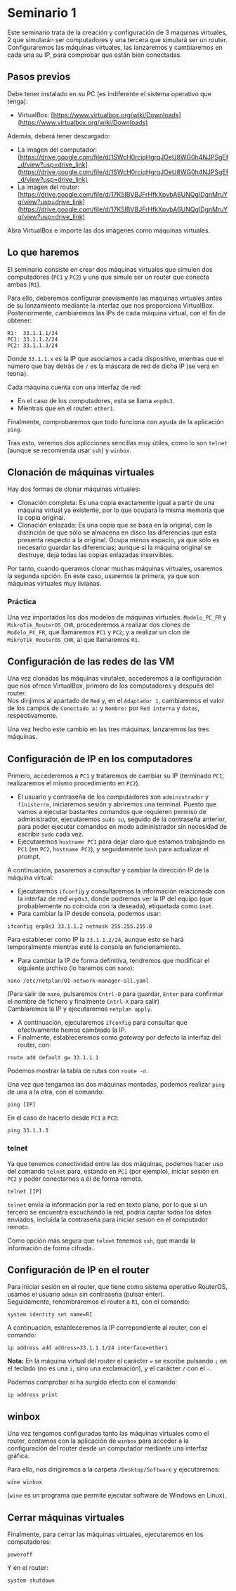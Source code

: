 # Seminario 1

Este seminario trata de la creación y configuración de 3 máquinas virtuales, 2 que simularán ser computadores y una tercera que simulará ser un router. Configuraremos las máquinas virtuales, las lanzaremos y cambiaremos en cada una su IP, para comprobar que están bien conectadas.

## Pasos previos

Debe tener instalado en su PC (es indiferente el sistema operativo que tenga):
- VirtualBox: [https://www.virtualbox.org/wiki/Downloads](https://www.virtualbox.org/wiki/Downloads)
  
Además, deberá tener descargado:
- La imagen del computador: [https://drive.google.com/file/d/1SWcH0rciqHgrqJOeU8WG0h4NJPSgEf_d/view?usp=drive_link](https://drive.google.com/file/d/1SWcH0rciqHgrqJOeU8WG0h4NJPSgEf_d/view?usp=drive_link)
- La imagen del router: [https://drive.google.com/file/d/17K5IBVBJFrHfkXpvbA6UNQgIDgnMruYq/view?usp=drive_link](https://drive.google.com/file/d/17K5IBVBJFrHfkXpvbA6UNQgIDgnMruYq/view?usp=drive_link)
  
Abra VirtualBox e importe las dos imágenes como máquinas virtuales.

## Lo que haremos

El seminario consiste en crear dos máquinas virtuales que simulen dos computadores (`PC1` y `PC2`) y una que simule ser un router que conecta ambas (`R1`).  
  
Para ello, deberemos configurar previamente las máquinas virtuales antes de su lanzamiento mediante la interfaz que nos proporciona VirtualBox.  
Posteriormente, cambiaremos las IPs de cada máquina virtual, con el fin de obtener:
```
R1:  33.1.1.1/24
PC1: 33.1.1.2/24
PC2: 33.1.1.3/24
```
Donde `33.1.1.x` es la IP que asociamos a cada dispositivo, mientras que el número que hay detrás de `/` es la máscara de red de dicha IP (se verá en teoría).  
  
Cada máquina cuenta con una interfaz de red:
- En el caso de los computadores, esta se llama `enp0s3`.
- Mientras que en el router: `ether1`.  
  
Finalmente, comprobaremos que todo funciona con ayuda de la aplicación `ping`.  
  
Tras esto, veremos dos aplicciones sencillas muy útiles, como lo son `telnet` (aunque se recomienda usar `ssh`) y `winbox`.

## Clonación de máquinas virtuales

Hay dos formas de clonar máquinas virtuales:
- Clonación completa: Es una copia exactamente igual a partir de una máquina virtual ya existente, por lo que ocupará la misma memoria que la copia original.
- Clonación enlazada: Es una copia que se basa en la original, con la distinción de que sólo se almacena en disco las diferencias que esta presenta respecto a la original. Ocupa menos espacio, ya que sólo es necesario guardar las diferencias; aunque si la máquina original se destruye, deja todas las copias enlazadas inservibles.  
  
Por tanto, cuando queramos clonar muchas máquinas virtuales, usaremos la segunda opción. En este caso, usaremos la primera, ya que son máquinas virtuales muy livianas.  
  
### Práctica

Una vez importados los dos modelos de máquinas virtuales: `Modelo_PC_FR` y `MikroTik_RouterOS_CHR`, procederemos a realizar dos clones de `Modelo_PC_FR`, que llamaremos `PC1` y `PC2`; y a realizar un clon de `MikroTik_RouterOS_CHR`, al que llamaremos `R1`.

## Configuración de las redes de las VM

Una vez clonadas las máquinas virutales, accederemos a la configuración que nos ofrece VirtualBox, primero de los computadores y después del router.  
Nos dirijimos al apartado de `Red` y, en el `Adaptador 1`, cambiaremos el valor de los campos de `Conectado a:` y `Nombre:` por `Red interna` y `datos`, respectivamente.  
  
Una vez hecho este cambio en las tres máquinas, lanzaremos las tres máquinas.

## Configuración de IP en los computadores

Primero, accederemos a `PC1` y trataremos de cambiar su IP (terminado `PC1`, realizaremos el mismo procedimiento en `PC2`).  
  
- El usuario y contraseña de los computadores son `administrador` y `finisterre`, iniciaremos sesión y abriremos una terminal. Puesto que vamos a ejecutar bastantes comandos que requieren permiso de administrador, ejecutaremos `sudo su`, seguido de la contraseña anterior, para poder ejecutar comandos en modo administrador sin necesidad de escribir `sudo` cada vez.  
- Ejecutaremos `hostname PC1` para dejar claro que estamos trabajando en `PC1` (en `PC2`, `hostname PC2`), y seguidamente `bash` para actualizar el prompt.  
  
A continuación, pasaremos a consultar y cambiar la dirección IP de la máquina virtual:
- Ejecutaremos `ifconfig` y consultaremos la información relacionada con la interfaz de red `enp0s3`, donde podremos ver la IP del equipo (que probablemente no coincida con la deseada), etiquetada como `inet`.
- Para cambiar la IP desde consola, podemos usar:
```
ifconfig enp0s3 33.1.1.2 netmask 255.255.255.0
```
Para establecer como IP la `33.1.1.2/24`, aunque esto se hará temporalmente mientras esté la consola en funcionamiento.
- Para cambiar la IP de forma definitiva, tendremos que modificar el siguiente archivo (lo haremos con `nano`):
```
nano /etc/netplan/01-network-manager-all.yaml
```
(Para salir de `nano`, pulsaremos `Cntrl-O` para guardar, `Enter` para confirmar el nombre de fichero y finalmente `Cntrl-X` para salir)  
Cambiaremos la IP y ejecutaremos `netplan apply`.
- A continuación, ejecutaremos `ifconfig` para consultar que efectivamente hemos cambiado la IP.
- Finalmente, estableceremos como *gateway* por defecto la interfaz del router, con:
```
route add default gw 33.1.1.1
```
Podemos mostrar la tabla de rutas con `route -n`.  
  
Una vez que tengamos las dos máquinas montadas, podemos realizar `ping` de una a la otra, con el comando:
```
ping [IP]
```
En el caso de hacerlo desde `PC1` a `PC2`:
```
ping 33.1.1.3
```

### telnet

Ya que tenemos conectividad entre las dos máquinas, podemos hacer uso del comando `telnet` para, estando en `PC1` (por ejemplo), iniciar sesión en `PC2` y poder conectarnos a él de forma remota.  
```
telnet [IP]
```
  
`telnet` envía la información por la red en texto plano, por lo que si un tercero se encuentra escuchando la red, podría captar todos los datos enviados, incluida la contraseña para iniciar sesión en el computador remoto.  
  
Como opción más segura que `telnet` tenemos `ssh`, que manda la información de forma cifrada.

## Configuración de IP en el router

Para iniciar sesión en el router, que tiene como sistema operativo RouterOS, usamos el usuario `admin` sin contraseña (pulsar enter).  
Seguidamente, renombraremos el router a `R1`, con el comando:
```
system identity set name=R1
```
A continuación, estableceremos la IP correpondiente al router, con el comando:
```
ip address add address=33.1.1.1/24 interface=ether1
```
**Nota:** En la máquina virtual del router el carácter `=` se escribe pulsando `¡` en el teclado (no es una `i`, sino una exclamación), y el carácter `/` con el `-`.  
  
Podemos comprobar si ha surgido efecto con el comando:
```
ip address print
```

## winbox

Una vez tengamos configuradas tanto las máquinas virtuales como el router, contamos con la aplicación de `winbox` para acceder a la configuración del router desde un computador mediante una interfaz gráfica.  
  
Para ello, nos dirigiremos a la carpeta `/Desktop/Software` y ejecutaremos:
```
wine winbox
```
(`wine` es un programa que permite ejecutar software de Windows en Linux).

## Cerrar máquinas virtuales

Finalmente, para cerrar las máquinas virtuales, ejecutaremos en los computadores:
```
poweroff
```
Y en el router:
```
system shutdown
```
